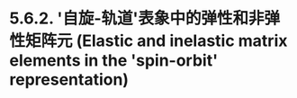 # 5.6.2. '自旋-轨道'表象中的弹性和非弹性矩阵元 (Elastic and inelastic matrix elements in the 'spin-orbit' representation)

